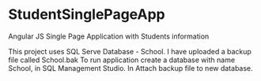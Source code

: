 # StudentSinglePageApp
Angular JS Single Page Application with Students information

This project uses SQL Serve Database - School. I have uploaded a backup file called School.bak
To run application create a database with name School, in SQL Management Studio. In Attach backup file to new database. 
